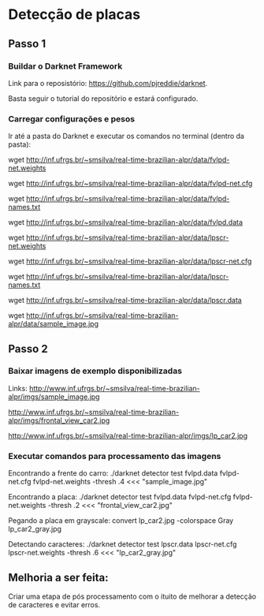 # Detecção de placas

## Passo 1

### Buildar o Darknet Framework

Link para o reposistório: https://github.com/pjreddie/darknet.

Basta seguir o tutorial do repositório e estará configurado.

### Carregar configurações e pesos

Ir até a pasta do Darknet e executar os comandos no terminal (dentro da pasta):

wget http://inf.ufrgs.br/~smsilva/real-time-brazilian-alpr/data/fvlpd-net.weights

wget http://inf.ufrgs.br/~smsilva/real-time-brazilian-alpr/data/fvlpd-net.cfg

wget http://inf.ufrgs.br/~smsilva/real-time-brazilian-alpr/data/fvlpd-names.txt

wget http://inf.ufrgs.br/~smsilva/real-time-brazilian-alpr/data/fvlpd.data

wget http://inf.ufrgs.br/~smsilva/real-time-brazilian-alpr/data/lpscr-net.weights

wget http://inf.ufrgs.br/~smsilva/real-time-brazilian-alpr/data/lpscr-net.cfg

wget http://inf.ufrgs.br/~smsilva/real-time-brazilian-alpr/data/lpscr-names.txt

wget http://inf.ufrgs.br/~smsilva/real-time-brazilian-alpr/data/lpscr.data

wget http://inf.ufrgs.br/~smsilva/real-time-brazilian-alpr/data/sample_image.jpg

## Passo 2

### Baixar imagens de exemplo disponibilizadas

Links:
http://www.inf.ufrgs.br/~smsilva/real-time-brazilian-alpr/imgs/sample_image.jpg

http://www.inf.ufrgs.br/~smsilva/real-time-brazilian-alpr/imgs/frontal_view_car2.jpg

http://www.inf.ufrgs.br/~smsilva/real-time-brazilian-alpr/imgs/lp_car2.jpg

### Executar comandos para processamento das imagens

Encontrando a frente do carro: ./darknet detector test fvlpd.data fvlpd-net.cfg fvlpd-net.weights -thresh .4 <<< "sample_image.jpg"

Encontrando a placa: ./darknet detector test fvlpd.data fvlpd-net.cfg fvlpd-net.weights -thresh .2 <<< "frontal_view_car2.jpg"

Pegando a placa em grayscale: convert lp_car2.jpg -colorspace Gray lp_car2_gray.jpg

Detectando caracteres: ./darknet detector test lpscr.data lpscr-net.cfg lpscr-net.weights -thresh .6 <<< "lp_car2_gray.jpg"

## Melhoria a ser feita:

Criar uma etapa de pós processamento com o ituito de melhorar a detecção de caracteres e evitar erros.
